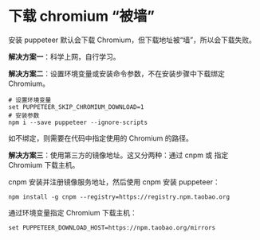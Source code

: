 # 下载 chromium “被墙”

安装 puppeteer 默认会下载 Chromium，但下载地址被“墙”，所以会下载失败。

**解决方案一**：科学上网，自行学习。

**解决方案二**：设置环境变量或安装命令参数，不在安装步骤中下载绑定 Chromium。

```shell
# 设置环境变量
set PUPPETEER_SKIP_CHROMIUM_DOWNLOAD=1
# 安装参数
npm i --save puppeteer --ignore-scripts
```

如不绑定，则需要在代码中指定使用的 Chromium 的路径。

**解决方案三**：使用第三方的镜像地址。这又分两种：通过 cnpm 或 指定 Chromium 下载主机。

cnpm 安装并注册镜像服务地址，然后使用 cnpm 安装 puppeteer：

```shell
npm install -g cnpm --registry=https://registry.npm.taobao.org
```

通过环境变量指定 Chromium 下载主机：

```shell
set PUPPETEER_DOWNLOAD_HOST=https://npm.taobao.org/mirrors
```

